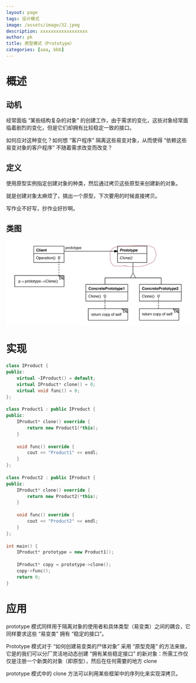 ```yaml
---
layout: page
tags: 设计模式
image: /assets/image/32.jpeg
description: xxxxxxxxxxxxxxxxxx
author: pk
title: 原型模式（Prototype）
categories: [aaa, bbb]
---
```


# 概述

## 动机

经常面临 “某些结构复杂的对象” 的创建工作，由于需求的变化，这些对象经常面临着剧烈的变化，但是它们却拥有比较稳定一致的接口。



如何应对这种变化？如何想 “客户程序” 隔离这些易变对象，从而使得 “依赖这些易变对象的客户程序” 不随着需求改变而改变？



## 定义

使用原型实例指定创建对象的种类，然后通过拷贝这些原型来创建新的对象。



就是创建对象太麻烦了，搞出一个原型，下次要用的时候直接拷贝。

写作业不好写，抄作业好抄啊。



## 类图

![/assets/content/6.png](/assets/content/6.png)





# 实现

```cpp
class IProduct {
public:
    virtual ~IProduct() = default;
    virtual IProduct* clone() = 0;
    virtual void func() = 0;
};

class Product1 : public IProduct {
public:
    IProduct* clone() override {
        return new Product1(*this);
    }

    void func() override {
        cout << "Product1" << endl;
    }
};

class Product2 : public IProduct {
public:
    IProduct* clone() override {
        return new Product2(*this);
    }

    void func() override {
        cout << "Product2" << endl;
    }
};

int main() {
    IProduct* prototype = new Product1();

    IProduct* copy = prototype->clone();
    copy->func();
    return 0;
}
```





# 应用

prototype 模式同样用于隔离对象的使用者和具体类型（易变类）之间的耦合，它同样要求这些 “易变类” 拥有 “稳定的接口”。



Prototype 模式对于 “如何创建易变类的尸体对象” 采用 “原型克隆” 的方法来做，它是的我们可以分厂灵活地动态创建 “拥有某些稳定接口” 的新对象：所需工作仅仅是注册一个新类的对象（即原型），然后在任何需要的地方 clone



prototype 模式中的 clone 方法可以利用某些框架中的序列化来实现深拷贝。
